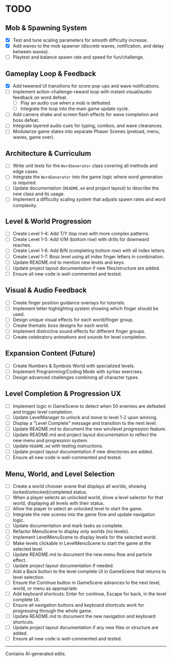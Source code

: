 # TODO

## Mob & Spawning System

- [x] Test and tune scaling parameters for smooth difficulty increase.
- [x] Add waves to the mob spawner (discrete waves, notification, and delay between waves).
- [ ] Playtest and balance spawn rate and speed for fun/challenge.

## Gameplay Loop & Feedback

- [x] Add tweened UI transitions for score pop-ups and wave notifications.
- [ ] Implement action-challenge-reward loop with instant visual/audio feedback on word defeat.
  - [ ] Play an audio cue when a mob is defeated.
  - [ ] Integrate the loop into the main game update cycle.
- [ ] Add camera shake and screen flash effects for wave completion and boss defeat.
- [ ] Integrate layered audio cues for typing, combos, and wave clearances.
- [ ] Modularize game states into separate Phaser Scenes (preload, menu, waves, game over).

## Architecture & Curriculum

- [ ] Write unit tests for the `WordGenerator` class covering all methods and edge cases.
- [ ] Integrate the `WordGenerator` into the game logic where word generation is required.
- [ ] Update documentation (`README.md` and project layout) to describe the new class and its usage.
- [ ] Implement a difficulty scaling system that adjusts spawn rates and word complexity.

## Level & World Progression

- [ ] Create Level 1-4: Add T/Y (top row) with more complex patterns.
- [ ] Create Level 1-5: Add V/M (bottom row) with drills for downward reaches.
- [ ] Create Level 1-6: Add B/N (completing bottom row) with all index letters.
- [ ] Create Level 1-7: Boss level using all index finger letters in combination.
- [ ] Update README.md to mention new levels and keys.
- [ ] Update project layout documentation if new files/structure are added.
- [ ] Ensure all new code is well-commented and tested.

## Visual & Audio Feedback

- [ ] Create finger position guidance overlays for tutorials.
- [ ] Implement letter highlighting system showing which finger should be used.
- [ ] Design unique visual effects for each world/finger group.
- [ ] Create thematic boss designs for each world.
- [ ] Implement distinctive sound effects for different finger groups.
- [ ] Create celebratory animations and sounds for level completion.

## Expansion Content (Future)

- [ ] Create Numbers & Symbols World with specialized levels.
- [ ] Implement Programming/Coding Mode with syntax exercises.
- [ ] Design advanced challenges combining all character types.

## Level Completion & Progression UX

- [ ] Implement logic in GameScene to detect when 50 enemies are defeated and trigger level completion.
- [ ] Update LevelManager to unlock and move to level 1-2 upon winning.
- [ ] Display a "Level Complete" message and transition to the next level.
- [ ] Update README.md to document the new win/level progression feature.
- [ ] Update README.md and project layout documentation to reflect the new menu and progression system.
- [ ] Update `README.md` with testing instructions.
- [ ] Update project layout documentation if new directories are added.
- [ ] Ensure all new code is well-commented and tested.

## Menu, World, and Level Selection

- [ ] Create a world chooser scene that displays all worlds, showing locked/unlocked/completed status.
- [ ] When a player selects an unlocked world, show a level selector for that world, displaying all levels with their status.
- [ ] Allow the player to select an unlocked level to start the game.
- [ ] Integrate the new scenes into the game flow and update navigation logic.
- [ ] Update documentation and mark tasks as complete.
- [ ] Refactor MenuScene to display only worlds (no levels).
- [ ] Implement LevelMenuScene to display levels for the selected world.
- [ ] Make levels clickable in LevelMenuScene to start the game at the selected level.
- [ ] Update README.md to document the new menu flow and particle effect.
- [ ] Update project layout documentation if needed.
- [ ] Add a Back button to the level complete UI in GameScene that returns to level selection.
- [ ] Ensure the Continue button in GameScene advances to the next level, world, or menu as appropriate.
- [ ] Add keyboard shortcuts: Enter for continue, Escape for back, in the level complete UI.
- [ ] Ensure all navigation buttons and keyboard shortcuts work for progressing through the whole game.
- [ ] Update README.md to document the new navigation and keyboard shortcuts.
- [ ] Update project layout documentation if any new files or structure are added.
- [ ] Ensure all new code is well-commented and tested.

---
Contains AI-generated edits.
